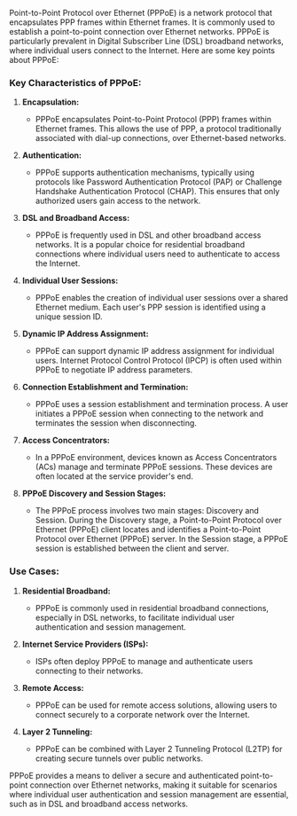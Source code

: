 Point-to-Point Protocol over Ethernet (PPPoE) is a network protocol that encapsulates PPP frames within Ethernet frames. It is commonly used to establish a point-to-point connection over Ethernet networks. PPPoE is particularly prevalent in Digital Subscriber Line (DSL) broadband networks, where individual users connect to the Internet. Here are some key points about PPPoE:

### Key Characteristics of PPPoE:

1. **Encapsulation:**
   - PPPoE encapsulates Point-to-Point Protocol (PPP) frames within Ethernet frames. This allows the use of PPP, a protocol traditionally associated with dial-up connections, over Ethernet-based networks.

2. **Authentication:**
   - PPPoE supports authentication mechanisms, typically using protocols like Password Authentication Protocol (PAP) or Challenge Handshake Authentication Protocol (CHAP). This ensures that only authorized users gain access to the network.

3. **DSL and Broadband Access:**
   - PPPoE is frequently used in DSL and other broadband access networks. It is a popular choice for residential broadband connections where individual users need to authenticate to access the Internet.

4. **Individual User Sessions:**
   - PPPoE enables the creation of individual user sessions over a shared Ethernet medium. Each user's PPP session is identified using a unique session ID.

5. **Dynamic IP Address Assignment:**
   - PPPoE can support dynamic IP address assignment for individual users. Internet Protocol Control Protocol (IPCP) is often used within PPPoE to negotiate IP address parameters.

6. **Connection Establishment and Termination:**
   - PPPoE uses a session establishment and termination process. A user initiates a PPPoE session when connecting to the network and terminates the session when disconnecting.

7. **Access Concentrators:**
   - In a PPPoE environment, devices known as Access Concentrators (ACs) manage and terminate PPPoE sessions. These devices are often located at the service provider's end.

8. **PPPoE Discovery and Session Stages:**
   - The PPPoE process involves two main stages: Discovery and Session. During the Discovery stage, a Point-to-Point Protocol over Ethernet (PPPoE) client locates and identifies a Point-to-Point Protocol over Ethernet (PPPoE) server. In the Session stage, a PPPoE session is established between the client and server.

### Use Cases:

1. **Residential Broadband:**
   - PPPoE is commonly used in residential broadband connections, especially in DSL networks, to facilitate individual user authentication and session management.

2. **Internet Service Providers (ISPs):**
   - ISPs often deploy PPPoE to manage and authenticate users connecting to their networks.

3. **Remote Access:**
   - PPPoE can be used for remote access solutions, allowing users to connect securely to a corporate network over the Internet.

4. **Layer 2 Tunneling:**
   - PPPoE can be combined with Layer 2 Tunneling Protocol (L2TP) for creating secure tunnels over public networks.

PPPoE provides a means to deliver a secure and authenticated point-to-point connection over Ethernet networks, making it suitable for scenarios where individual user authentication and session management are essential, such as in DSL and broadband access networks.
